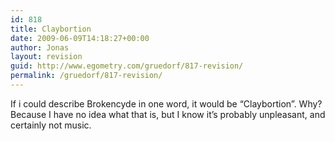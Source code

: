 ```yaml
---
id: 818
title: Claybortion
date: 2009-06-09T14:18:27+00:00
author: Jonas
layout: revision
guid: http://www.egometry.com/gruedorf/817-revision/
permalink: /gruedorf/817-revision/
---
```

If i could describe Brokencyde in one word, it would be &#8220;Claybortion&#8221;. Why? Because I have no idea what that is, but I know it&#8217;s probably unpleasant, and certainly not music.